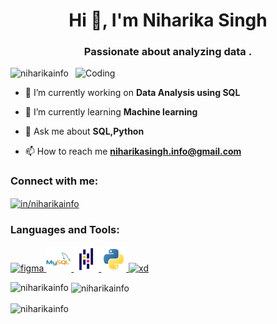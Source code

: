 <h1 align="center">Hi 👋, I'm Niharika Singh</h1>
<h3 align="center">Passionate about analyzing data .</h3>
<img align="right" alt="Coding" width="400" src="[https://cdn.dribbble.com/users/116207...](https://dribbble.com/shots/1193020-Line-Graph-gif)">

<p align="left"> <img src="https://komarev.com/ghpvc/?username=niharikainfo&label=Profile%20views&color=0e75b6&style=flat" alt="niharikainfo" /> </p>

- 🔭 I’m currently working on **Data Analysis using SQL**

- 🌱 I’m currently learning **Machine learning**

- 💬 Ask me about **SQL,Python**

- 📫 How to reach me **niharikasingh.info@gmail.com**

<h3 align="left">Connect with me:</h3>
<p align="left">
<a href="https://linkedin.com/in/in/niharikainfo" target="blank"><img align="center" src="https://raw.githubusercontent.com/rahuldkjain/github-profile-readme-generator/master/src/images/icons/Social/linked-in-alt.svg" alt="in/niharikainfo" height="30" width="40" /></a>
</p>

<h3 align="left">Languages and Tools:</h3>
<p align="left"> <a href="https://www.figma.com/" target="_blank" rel="noreferrer"> <img src="https://www.vectorlogo.zone/logos/figma/figma-icon.svg" alt="figma" width="40" height="40"/> </a> <a href="https://www.mysql.com/" target="_blank" rel="noreferrer"> <img src="https://raw.githubusercontent.com/devicons/devicon/master/icons/mysql/mysql-original-wordmark.svg" alt="mysql" width="40" height="40"/> </a> <a href="https://pandas.pydata.org/" target="_blank" rel="noreferrer"> <img src="https://raw.githubusercontent.com/devicons/devicon/2ae2a900d2f041da66e950e4d48052658d850630/icons/pandas/pandas-original.svg" alt="pandas" width="40" height="40"/> </a> <a href="https://www.python.org" target="_blank" rel="noreferrer"> <img src="https://raw.githubusercontent.com/devicons/devicon/master/icons/python/python-original.svg" alt="python" width="40" height="40"/> </a> <a href="https://www.adobe.com/products/xd.html" target="_blank" rel="noreferrer"> <img src="https://cdn.worldvectorlogo.com/logos/adobe-xd.svg" alt="xd" width="40" height="40"/> </a> </p>

<p><img align="left" src="https://github-readme-stats.vercel.app/api/top-langs?username=niharikainfo&show_icons=true&locale=en&layout=compact" alt="niharikainfo" /></p>

<p>&nbsp;<img align="center" src="https://github-readme-stats.vercel.app/api?username=niharikainfo&show_icons=true&locale=en" alt="niharikainfo" /></p>

<p><img align="center" src="https://github-readme-streak-stats.herokuapp.com/?user=niharikainfo&" alt="niharikainfo" /></p>
